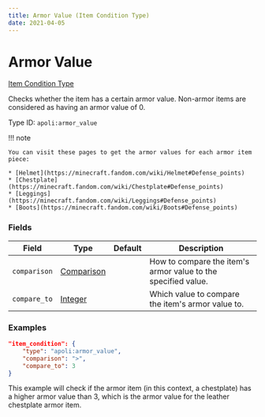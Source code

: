 ```yaml
---
title: Armor Value (Item Condition Type)
date: 2021-04-05
---
```


# Armor Value

[Item Condition Type](../item_condition_types.md)

Checks whether the item has a certain armor value. Non-armor items are considered as having an armor value of 0.

Type ID: `apoli:armor_value`

!!! note

    You can visit these pages to get the armor values for each armor item piece:

    * [Helmet](https://minecraft.fandom.com/wiki/Helmet#Defense_points)
    * [Chestplate](https://minecraft.fandom.com/wiki/Chestplate#Defense_points)
    * [Leggings](https://minecraft.fandom.com/wiki/Leggings#Defense_points)
    * [Boots](https://minecraft.fandom.com/wiki/Boots#Defense_points)

### Fields

| Field        | Type                                      | Default | Description                                                   |
| ------------ | ----------------------------------------- | ------- | ------------------------------------------------------------- |
| `comparison` | [Comparison](../data_types/comparison.md) |         | How to compare the item's armor value to the specified value. |
| `compare_to` | [Integer](../data_types/integer.md)       |         | Which value to compare the item's armor value to.             |

### Examples

```json
"item_condition": {
    "type": "apoli:armor_value",
    "comparison": ">",
    "compare_to": 3
}
```

This example will check if the armor item (in this context, a chestplate) has a higher armor value than 3, which is the armor value for the leather chestplate armor item.
